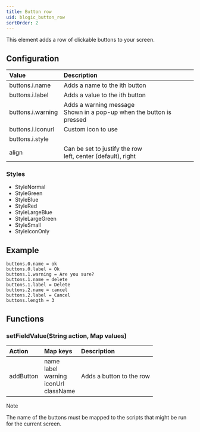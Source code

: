 ```yaml
---
title: Button row
uid: blogic_button_row
sortOrder: 2
---
```


This element adds a row of clickable buttons to your screen.

## Configuration

| Value             | Description                                                             |
|:------------------|:------------------------------------------------------------------------|
| buttons.i.name    | Adds a name to the ith button                                           |
| buttons.i.label   | Adds a value to the ith button                                          |
| buttons.i.warning | Adds a warning message<br/>Shown in a pop-up when the button is pressed |
| buttons.i.iconurl | Custom icon to use                                                      |
| buttons.i.style   |                                                                         |
| align             | Can be set to justify the row<br/>left, center (default), right         |

### Styles

* StyleNormal
* StyleGreen
* StyleBlue
* StyleRed
* StyleLargeBlue
* StyleLargeGreen
* StyleSmall
* StyleIconOnly

## Example

```crmscript
buttons.0.name = ok
buttons.0.label = Ok
buttons.1.warning = Are you sure?
buttons.1.name = delete
buttons.1.label = Delete
buttons.2.name = cancel
buttons.2.label = Cancel
buttons.length = 3
```

## Functions

### setFieldValue(String action, Map values)

| Action    | Map keys               | Description                                            |
|:----------|:-----------------------|:-------------------------------------------------------|
| addButton | name<br/>label<br/>warning<br/>iconUrl<br/>className | Adds a button to the row |

> [!NOTE]
> The name of the buttons must be mapped to the scripts that might be run for the current screen.
